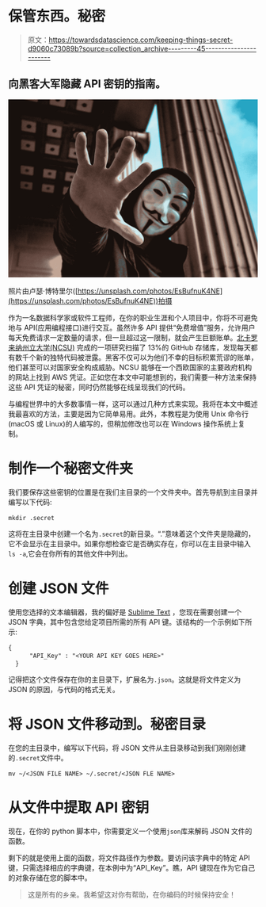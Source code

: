 # 保管东西。秘密

> 原文：<https://towardsdatascience.com/keeping-things-secret-d9060c73089b?source=collection_archive---------45----------------------->

## 向黑客大军隐藏 API 密钥的指南。

![](img/46523a14fb438d04bb34a2261272ac93.png)

照片由卢瑟·博特里尔([https://unsplash.com/photos/EsBufnuK4NE](https://unsplash.com/photos/EsBufnuK4NE))拍摄

作为一名数据科学家或软件工程师，在你的职业生涯和个人项目中，你将不可避免地与 API(应用编程接口)进行交互。虽然许多 API 提供“免费增值”服务，允许用户每天免费请求一定数量的请求，但一旦超过这一限制，就会产生巨额账单。[北卡罗来纳州立大学(NCSU)](https://nakedsecurity.sophos.com/2019/03/25/thousands-of-coders-are-leaving-their-crown-jewels-exposed-on-github/) 完成的一项研究扫描了 13%的 GitHub 存储库，发现每天都有数千个新的独特代码被泄露。黑客不仅可以为他们不幸的目标积累荒谬的账单，他们甚至可以对国家安全构成威胁。NCSU 能够在一个西欧国家的主要政府机构的网站上找到 AWS 凭证。正如您在本文中可能想到的，我们需要一种方法来保持这些 API 凭证的秘密，同时仍然能够在线呈现我们的代码。

与编程世界中的大多数事情一样，这可以通过几种方式来实现。我将在本文中概述我最喜欢的方法，主要是因为它简单易用。此外，本教程是为使用 Unix 命令行(macOS 或 Linux)的人编写的，但稍加修改也可以在 Windows 操作系统上复制。

# 制作一个秘密文件夹

我们要保存这些密钥的位置是在我们主目录的一个文件夹中。首先导航到主目录并编写以下代码:

```
mkdir .secret
```

这将在主目录中创建一个名为`.secret`的新目录。“.”意味着这个文件夹是隐藏的，它不会显示在主目录中。如果你想检查它是否确实存在，你可以在主目录中输入`ls -a`,它会在你所有的其他文件中列出。

# 创建 JSON 文件

使用您选择的文本编辑器，我的偏好是 [Sublime Text](https://www.sublimetext.com/) ，您现在需要创建一个 JSON 字典，其中包含您给定项目所需的所有 API 键。该结构的一个示例如下所示:

```
{
      "API_Key" : "<YOUR API KEY GOES HERE>"
  }
```

记得把这个文件保存在你的主目录下，扩展名为`.json`。这就是将文件定义为 JSON 的原因，与代码的格式无关。

# 将 JSON 文件移动到。秘密目录

在您的主目录中，编写以下代码，将 JSON 文件从主目录移动到我们刚刚创建的`.secret`文件中。

```
mv ~/<JSON FILE NAME> ~/.secret/<JSON FLE NAME>
```

# 从文件中提取 API 密钥

现在，在你的 python 脚本中，你需要定义一个使用`json`库来解码 JSON 文件的函数。

剩下的就是使用上面的函数，将文件路径作为参数。要访问该字典中的特定 API 键，只需选择相应的字典键，在本例中为“API_Key”。瞧，API 键现在作为它自己的对象存储在您的脚本中。

> 这是所有的乡亲。我希望这对你有帮助，在你编码的时候保持安全！
